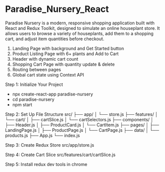 # Paradise_Nursery_React
Paradise Nursery is a modern, responsive shopping application built with React and Redux Toolkit, designed to simulate an online houseplant store. It allows users to browse a variety of houseplants, add them to a shopping cart, and adjust item quantities before checkout.

1. Landing Page with background and Get Started button
2. Product Listing Page with 6+ plants and Add to Cart
3. Header with dynamic cart count
4. Shopping Cart Page with quantity update & delete
5. Routing between pages
6. Global cart state using Context API

Step 1: Initialize Your Project
- npx create-react-app paradise-nursery
- cd paradise-nursery
- npm start

Step 2: Set Up File Structure
src/
├── app/
│   └── store.js
├── features/
│   └── cart/
│       ├── cartSlice.js
│       └── cartSelectors.js
├── components/
│   ├── Header.js
│   ├── ProductCard.js
│   └── CartItem.js
├── pages/
│   ├── LandingPage.js
│   ├── ProductPage.js
│   └── CartPage.js
├── data/
│   └── products.js
├── App.js
└── index.js

Step 3: Create Redux Store
src/app/store.js

Step 4: Create Cart Slice
src/features/cart/cartSlice.js

Step 5: Install redux dev tools in chrome 